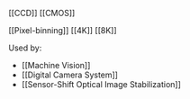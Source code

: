 [[CCD]]
[[CMOS]]


[[Pixel-binning]]
[[4K]]
[[8K]]


Used by:
- [[Machine Vision]]
- [[Digital Camera System]]
- [[Sensor-Shift Optical Image Stabilization]]

